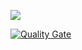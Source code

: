 ![](https://giovanidecusati.visualstudio.com/_apis/public/build/definitions/4511fa9a-6866-48c1-a7ff-a411bd36a2c3/3/badge)

[![Quality Gate](https://sonarcloud.io/api/badges/gate?key=northwind_store)](https://sonarcloud.io/dashboard/index/northwind_store)